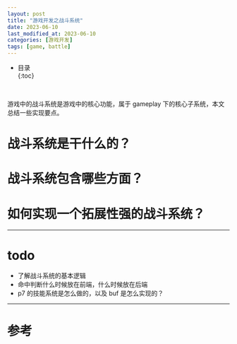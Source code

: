 ```yaml
---
layout: post
title: "游戏开发之战斗系统"
date: 2023-06-10
last_modified_at: 2023-06-10
categories: [游戏开发]
tags: [game, battle]
---
```


* 目录  
{:toc}
<br/>

游戏中的战斗系统是游戏中的核心功能，属于 gameplay 下的核心子系统，本文总结一些实现要点。   

# 战斗系统是干什么的？

# 战斗系统包含哪些方面？ 

# 如何实现一个拓展性强的战斗系统？

---

# todo
* 了解战斗系统的基本逻辑
* 命中判断什么时候放在前端，什么时候放在后端
* p7 的技能系统是怎么做的，以及 buf 是怎么实现的？  

---

# 参考




